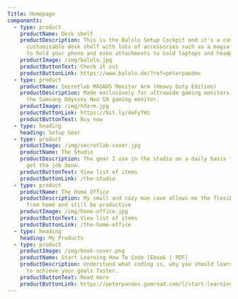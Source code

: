```yaml
---
Title: Homepage
components:
  - type: product
    productName: Desk shelf
    productDescription: This is the Balolo Setup Cockpit and it's a completely
      customisable desk shelf with lots of accessories such as a magsafe charger
      to hold your phone and even attachments to hold laptops and headphones.
    productImage: /img/balolo.jpg
    productButtonText: Check it out
    productButtonLink: https://www.balolo.de/?ref=peterpandev
  - type: product
    productName: Secretlab MAGNUS Monitor Arm (Heavy Duty Edition)
    productDescription: Made exclusively for ultrawide gaming monitors, including
      the Samsung Odyssey Neo G9 gaming monitor.
    productImage: /img/hdarm.jpg
    productButtonLink: https://bit.ly/4eFyfHz
    productButtonText: Buy now
  - type: heading
    heading: Setup Gear
  - type: product
    productImage: /img/secretlab-cover.jpg
    productName: The Studio
    productDescription: The gear I use in the studio on a daily basis that helps me
      get the job done.
    productButtonText: View list of items
    productButtonLink: /the-studio
  - type: product
    productName: The Home Office
    productDescription: My small and cozy man cave allows me the flexibility to work
      from home and still be productive
    productImage: /img/home-office.jpg
    productButtonText: View list of items
    productButtonLink: /the-home-office
  - type: heading
    heading: My Products
  - type: product
    productImage: /img/book-cover.png
    productName: Start Learning How To Code [Ebook | PDF]
    productDescription: Understand what coding is, why you should learn it and how
      to achieve your goals faster.
    productButtonText: Read more
    productButtonLink: https://peterpandev.gumroad.com/l/start-learning-how-to-code
---
```

